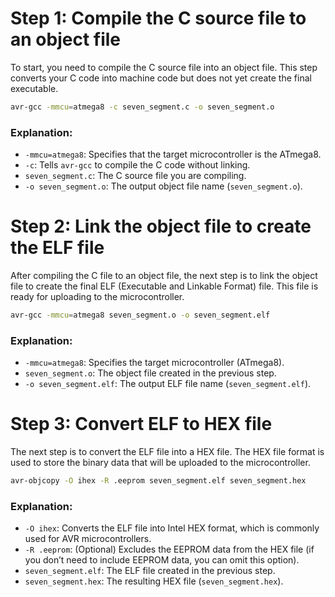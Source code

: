 # Step 1: Compile the C source file to an object file
To start, you need to compile the C source file into an object file. This step converts your C code into machine code but does not yet create the final executable.

```bash
avr-gcc -mmcu=atmega8 -c seven_segment.c -o seven_segment.o
```

### Explanation:
- `-mmcu=atmega8`: Specifies that the target microcontroller is the ATmega8.
- `-c`: Tells `avr-gcc` to compile the C code without linking.
- `seven_segment.c`: The C source file you are compiling.
- `-o seven_segment.o`: The output object file name (`seven_segment.o`).

# Step 2: Link the object file to create the ELF file
After compiling the C file to an object file, the next step is to link the object file to create the final ELF (Executable and Linkable Format) file. This file is ready for uploading to the microcontroller.

```bash
avr-gcc -mmcu=atmega8 seven_segment.o -o seven_segment.elf
```

### Explanation:
- `-mmcu=atmega8`: Specifies the target microcontroller (ATmega8).
- `seven_segment.o`: The object file created in the previous step.
- `-o seven_segment.elf`: The output ELF file name (`seven_segment.elf`).

# Step 3: Convert ELF to HEX file
The next step is to convert the ELF file into a HEX file. The HEX file format is used to store the binary data that will be uploaded to the microcontroller.

```bash
avr-objcopy -O ihex -R .eeprom seven_segment.elf seven_segment.hex
```

### Explanation:
- `-O ihex`: Converts the ELF file into Intel HEX format, which is commonly used for AVR microcontrollers.
- `-R .eeprom`: (Optional) Excludes the EEPROM data from the HEX file (if you don’t need to include EEPROM data, you can omit this option).
- `seven_segment.elf`: The ELF file created in the previous step.
- `seven_segment.hex`: The resulting HEX file (`seven_segment.hex`).